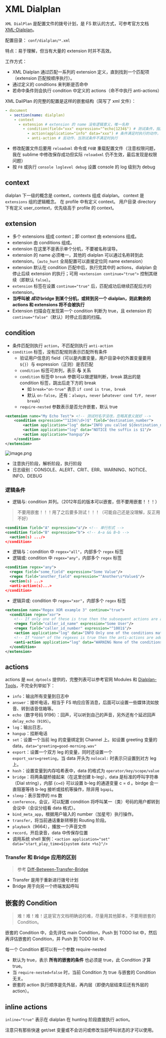# XML Dialplan

`XML DialPlan` 是配置文件的拨号计划，是 FS 默认的方式，可参考官方文档 [XML-Dialplan]。

配置目录： `conf/dialplan/*.xml`

特点：易于理解，但当有大量的 extension 时并不高效。

工作方式：
- XML Dialplan 通过匹配一系列的 extension 定义，直到找到一个匹配项（extension 匹配按顺序执行）。
- 通过定义的 conditions 来判断是否命中
- 若命中条件则会执行 condition 中定义的 actions（命不中执行 anti-actions）

XML DailPlan 的完整的配置是这样的嵌套结构（简写了 xml 文件）：

```yml
- document
  - section(name: dialplan)
    - context
      - extension # extension 的 name 没有逻辑意义，唯一名称
        - condition(field="xxx" expression="^echo|1234$") # 测试条件，指定表达式
          - action(application="info" data="xxx") # 条件满足时执行的动作，`application` 表示设置执行的应用，`data` 为传进去的字段
          - anti-action # 反动作，当测试条件不满足时执行
```

- 修改配置文件后要用 `reloadxml` 命令或 `F6键` 重载配置文件（注意权限问题，我在 sublime 中修改保存成功但实际 `reloadxml` 仍不生效，最后发现是权限问题）
- 按 `F8` 或执行 `console loglevel debug` 设置 console 的 log 级别为 debug


## context

dialplan 下一级的概念是 context，contexts 组成 dialplan。
context 是 `extensions` 组的逻辑概念。
在 profile 中有定义 context。
用户目录 directory 下有定义 user_context，优先级高于 profile 的 context。

## extension

- 多个 extensions 组成 context；即 context 由 extensions 组成。
- extension 由 conditions 组成。
- extension 在这里不是表示单个分机，不要被名称误导。
- extension 的 name 必须唯一，其他的 dialplan 可以通过名称转到此 extension。（`auto_hunt` 全局配置可以直接定位同 name extension）
- extension 默认在 condition 匹配中后，执行完其中的 actions，dialplan 会停止后续 extension 的执行；可用 `<extension continue="true">` 控制其继续（即默认 `false`）。
- `extension` 标签在设置 `continue="true"` 后，匹配成功后继续匹配后方的 extension。
- **当呼叫被 *成功* bridge 到某个分机，或转到另一个 dialplan，则此剩余的 actions 和 extensions 将不会被执行**
- Extension 扫描会在发现第一个 condition 判断为 true，且 extension 的 `continue="false"`（默认）时停止后面的扫描。

## condition

- 条件匹配则执行 `action`，不匹配则执行 `anti-action`
- `condition` 标签，没有匹配规则表示匹配所有条件
  - 验证用户信息的 field（可以是内置变量，用户目录中的外置变量要用 `${}`）与 expression（正则）是否匹配
  - `condition` 标签可并列，表示 **与** 关系
  - `condition` 标签中 `break` 参数可以做逻辑判断，break 跳出的是 condition 标签，跳出后走下方的 break
    - 如 `break="on-true"` 表示 `if cond is true, break`
    - 默认 `on-false`，还有：`always`，`never` (`whatever cond T/F, never break`)
  - `require-nested` 参数表示是否允许嵌套，默认 true

```xml
<extension name="My Echo Test"> <!-- 测试时名字没改，忽略其意义就好 -->
    <condition expression="^1234(\d+)$" field="destination_number">
        <action application="log" data="INFO you called ${destination_number}"/> <!-- log 数据首单词可设置级别 -->
        <action application="log" data="NOTICE the suffix is $1"/>
        <action application="hangup"/>
    </condition>
</extension>
```

![image.png](https://upload-images.jianshu.io/upload_images/3491218-7d714be65d316bde.png?imageMogr2/auto-orient/strip%7CimageView2/2/w/1240)

- 注意执行阶段，解析阶段，执行阶段
- 日志级别：CONSOLE、ALERT、CRIT、ERR、WARNING、NOTICE、INFO、DEBUG

### 逻辑条件

- 逻辑与: condition 并列。（2012年后的版本可以嵌套，但不要用嵌套！！！）

> 不要用嵌套！！！用了之后要多测试！！！（可能自己还是没理解，反正用不好）

```xml
<condition field="A" expression="a"/> <!-- 单行形式 -->
<condition field="B" expression="b"> <!-- A~a && B~b -->
  <action(s) .../>
</condition>
```

- 逻辑与：condition 中 `regex="all"`，内部多个 `regex` 标签
- 逻辑或: condition 中 `regex="any"`，内部多个 `regex` 标签

```xml
<condition regex="any">
  <regex field="some_field" expression="Some Value"/>
  <regex field="another_field" expression="^Another\s*Value$"/>
  <action(s) ...>
  <anti-action(s)...>
</condition>
```

- 逻辑异或: condition 中 `regex="xor"`，内部多个 `regex` 标签

```xml
<extension name="Regex XOR example 3" continue="true">
  <condition regex="xor">
    <!-- If only one of these is true then the subsequent actions are added to execute list -->
    <regex field="caller_id_name" expression="Some User"/>
    <regex field="caller_id_number" expression="^1001$"/>
    <action application="log" data="INFO Only one of the conditions matched!"/>
    <!-- If *none* of the regexes is true then the anti-actions are added to the execute list -->
    <anti-action application="log" data="WARNING None of the conditions matched!"/>
  </condition>
</extension>
```

## actions

actions 是 `mod_dptools` 提供的，完整列表可以参考官网 Modules 和 [Dialplan-Tools]，不完全列举如下：

- `info`：输出所有变量到日志中
- `answer`：接听电话，相当于 FS 响应应答消息，后面可以设置一些媒体流如放音、转到语音信箱等。
- `echo`（数字号码 9196）：回声，可以听到自己的声音，另外还有个延迟回声 `delay_echo（9195）`。
- `log`：输出日志，
- `hangup`：挂断电话
- `set`：设置一个当前 leg 的变量绑定到 Channel 上。如设置 greeting 变量的 data，`data="greeting=good-morning.wav"`
- `export`：设置一个双方 leg 的变量，同时还设置一个 `export_vars=greeting`，当 data 开头为 `nolocal:` 时表示只设置到对方 leg 上。
- `hash`：设置变量到内存哈希表中，data 的格式为 `operator/key/scope/value`
- `bridge`：将两条腿桥接起来（在这里创建 b-leg），data 是标准的呼叫字符串（Dial string），内部 `{c=d}` 可以设置 b-leg 的通道变量 c = d 。birdge 会一直阻塞等待 b-leg 接听或挂机等操作，除非用 `bgapi`。
- `sleep`：表示暂停的 ms 数
- `conference`，会议，可以配置 condition 将呼叫某一（类）号码的用户都转到会议中（会议分组看 data 格式）。
- `bind_meta_app`，根据用户输入的 number（加星号）执行操作。
- `transfer`，将当前通话重新转移到 Routing 阶段。
- `playback`（9664），播放一个声音文件
- `record`，开启录音，data 中传保存位置
- 调用系统 shell 案例：`<action application="set" data="start_play_time=${system date +%s}"/>`


[Dialplan-Tools]:https://freeswitch.org/confluence/display/FREESWITCH/mod_dptools
[XML-Dialplan]:https://freeswitch.org/confluence/display/FREESWITCH/XML+Dialplan

### Transfer 和 Bridge 应用的区别

> 参考 [Diff-Between-Transfer-Bridge](https://freeswitch-users.freeswitch.narkive.com/iBJobtwl/diff-between-the-transfer-and-bridge-application)

- Transfer 是用于重新进行拨号计划
- Bridge 用于向另一个终端发起呼叫

## 嵌套的 Condition

> 难！难！难！这是官方文档明确说的难，尽量用其他脚本，不要用嵌套的 Condition。

嵌套的 Condition 中，会先评估 main Condition，Push 到 TODO list 中，然后再评估嵌套的 Condition，并 Push 到 TODO list 中.

每一个 Condition 都可以有一个参数 require-nested
- 默认为 true，表示 **所有的嵌套的条件** 也必须是 true，此 Condition 才算 true。
- 当 `require-nested=false` 时，当前 Condition 为 true 与嵌套的 Condition 无关。
- 嵌套的 action 执行顺序是先外层，再内层（即便内层结束后还有外层的 action）。

## inline actions

`inline="true"` 表示在 dialplan 在 hunting 阶段直接执行 action。

注意只有那些快速 get/set 变量或不会访问或修改当前呼叫状态的才可以使用。
